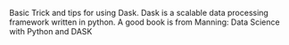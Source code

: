 Basic Trick and tips for using Dask.
Dask is a scalable data processing framework written in python.
A good book is from Manning: Data Science with Python and DASK
